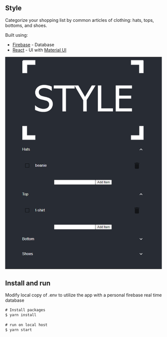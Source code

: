 ## Style
Categorize your shopping list by common articles of clothing: hats, tops, bottoms, and shoes.

Built using:

* [Firebase](https://firebase.google.com/) - Database
* [React](https://github.com/facebook/react) - UI with [Material UI](https://github.com/mui-org/material-ui)

![preview](./src/images/preview.PNG)

## Install and run

Modify local copy of .env to utilize the app with a personal firebase real time database </br>

``` 
# Install packages
$ yarn install

# run on local host
$ yarn start
```
